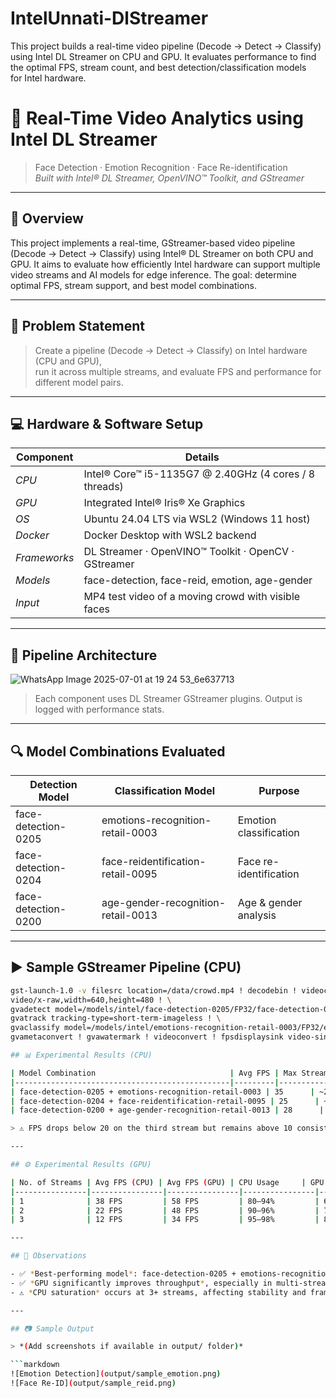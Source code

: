 # IntelUnnati-DlStreamer
This project builds a real-time video pipeline (Decode → Detect → Classify) using Intel DL Streamer on CPU and GPU. It evaluates performance to find the optimal FPS, stream count, and best detection/classification models for Intel hardware.
# 🧠 Real-Time Video Analytics using Intel DL Streamer

> Face Detection · Emotion Recognition · Face Re-identification  
> *Built with Intel® DL Streamer, OpenVINO™ Toolkit, and GStreamer*

---

## 📌 Overview

This project implements a real-time, GStreamer-based video pipeline (Decode → Detect → Classify) using Intel® DL Streamer on both CPU and GPU. It aims to evaluate how efficiently Intel hardware can support multiple video streams and AI models for edge inference. The goal: determine optimal FPS, stream support, and best model combinations.

---

## 🎯 Problem Statement

> Create a pipeline (Decode → Detect → Classify) on Intel hardware (CPU and GPU),  
> run it across multiple streams, and evaluate FPS and performance for different model pairs.

---

## 💻 Hardware & Software Setup

| Component        | Details |
|------------------|---------|
| *CPU*          | Intel® Core™ i5-1135G7 @ 2.40GHz (4 cores / 8 threads) |
| *GPU*          | Integrated Intel® Iris® Xe Graphics |
| *OS*           | Ubuntu 24.04 LTS via WSL2 (Windows 11 host) |
| *Docker*       | Docker Desktop with WSL2 backend |
| *Frameworks*   | DL Streamer · OpenVINO™ Toolkit · OpenCV · GStreamer |
| *Models*       | face-detection, face-reid, emotion, age-gender |
| *Input*        | MP4 test video of a moving crowd with visible faces |

---

## 🧱 Pipeline Architecture
![WhatsApp Image 2025-07-01 at 19 24 53_6e637713](https://github.com/user-attachments/assets/f0c7914e-4979-4183-8060-28467d9f39bf)
> Each component uses DL Streamer GStreamer plugins. Output is logged with performance stats.

---

## 🔍 Model Combinations Evaluated

| Detection Model        | Classification Model                  | Purpose               |
|------------------------|----------------------------------------|------------------------|
| face-detection-0205    | emotions-recognition-retail-0003       | Emotion classification |
| face-detection-0204    | face-reidentification-retail-0095      | Face re-identification |
| face-detection-0200    | age-gender-recognition-retail-0013     | Age & gender analysis  |

---

## ▶ Sample GStreamer Pipeline (CPU)

```bash
gst-launch-1.0 -v filesrc location=/data/crowd.mp4 ! decodebin ! videoconvert ! videoscale ! \
video/x-raw,width=640,height=480 ! \
gvadetect model=/models/intel/face-detection-0205/FP32/face-detection-0205.xml device=CPU ! \
gvatrack tracking-type=short-term-imageless ! \
gvaclassify model=/models/intel/emotions-recognition-retail-0003/FP32/emotions-recognition-retail-0003.xml device=CPU ! \
gvametaconvert ! gvawatermark ! videoconvert ! fpsdisplaysink video-sink=fakesink sync=false

## 📊 Experimental Results (CPU)

| Model Combination                              | Avg FPS | Max Streams | Bottlenecks                       |
|------------------------------------------------|---------|-------------|-----------------------------------|
| face-detection-0205 + emotions-recognition-retail-0003 | 35      | ~2–3         | Lightweight, fast. Minor decode lag at high load. |
| face-detection-0204 + face-reidentification-retail-0095 | 25      | ~2–3         | Re-ID stage is CPU-heavy. Classification model is the bottleneck. |
| face-detection-0200 + age-gender-recognition-retail-0013 | 28      | ~2–3         | Balanced pipeline. Slight delay in detection accuracy. |

> ⚠ FPS drops below 20 on the third stream but remains above 10 consistently.

---

## ⚙ Experimental Results (GPU)

| No. of Streams | Avg FPS (CPU) | Avg FPS (GPU) | CPU Usage     | GPU Usage     | Notes |
|----------------|----------------|----------------|----------------|----------------|-------|
| 1              | 38 FPS         | 58 FPS         | 80–94%         | 60–70%         | GPU accelerates inference; CPU handles decode smoothly. |
| 2              | 22 FPS         | 48 FPS         | 90–96%         | 70–80%         | Decode and inference well balanced; slight latency at peak load. |
| 3              | 12 FPS         | 34 FPS         | 95–98%         | 85–92%         | GPU nearing saturation; decoding slightly lags. |

---

## 🧠 Observations

- ✅ *Best-performing model*: face-detection-0205 + emotions-recognition-retail-0003
- ✅ *GPU significantly improves throughput*, especially in multi-stream scenarios.
- ⚠ *CPU saturation* occurs at 3+ streams, affecting stability and frame rate.

---

## 📷 Sample Output

> *(Add screenshots if available in output/ folder)*

```markdown
![Emotion Detection](output/sample_emotion.png)
![Face Re-ID](output/sample_reid.png)
